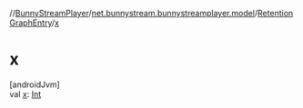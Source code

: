 //[BunnyStreamPlayer](../../../index.md)/[net.bunnystream.bunnystreamplayer.model](../index.md)/[RetentionGraphEntry](index.md)/[x](x.md)

# x

[androidJvm]\
val [x](x.md): [Int](https://kotlinlang.org/api/latest/jvm/stdlib/kotlin-stdlib/kotlin/-int/index.html)
